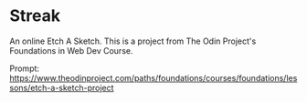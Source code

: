 # Streak

An online Etch A Sketch. This is a project from The Odin Project's Foundations in Web Dev Course.

Prompt: https://www.theodinproject.com/paths/foundations/courses/foundations/lessons/etch-a-sketch-project
